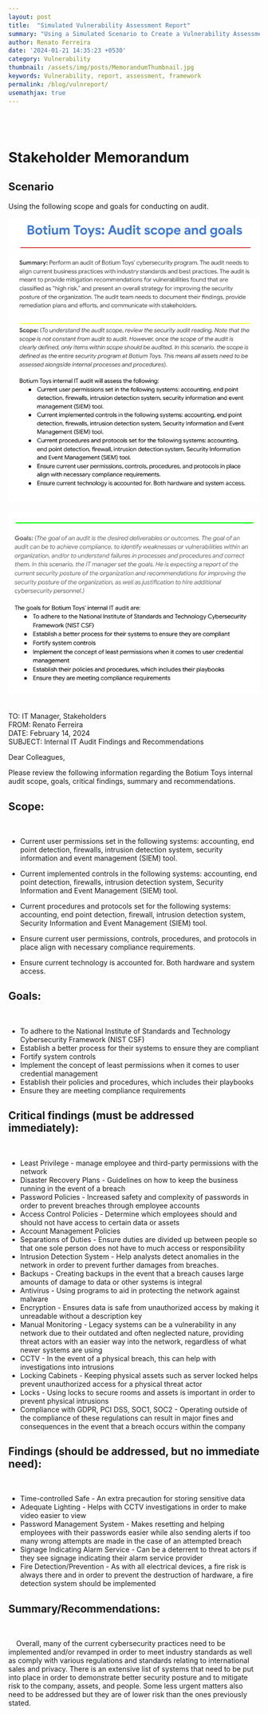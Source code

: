 ```yaml
---
layout: post
title:  "Simulated Vulnerability Assessment Report"
summary: "Using a Simulated Scenario to Create a Vulnerability Assessment Report"
author: Renato Ferreira
date: '2024-01-21 14:35:23 +0530'
category: Vulnerability
thumbnail: /assets/img/posts/MemorandumThumbnail.jpg
keywords: Vulnerability, report, assessment, framework
permalink: /blog/vulnreport/
usemathjax: true
---
```


<br><br>

# Stakeholder Memorandum

## Scenario

Using the following scope and goals for conducting on audit.
<br>

![img-description](/assets/img/posts/StakeholderIMG1.png)
<br>

![img-description](/assets/img/posts/StakeholderIMG2.png)
<br><br>

TO: IT Manager, Stakeholders  
FROM: Renato Ferreira  
DATE: February 14, 2024  
SUBJECT: Internal IT Audit Findings and Recommendations  

Dear Colleagues,  

Please review the following information regarding the Botium Toys internal audit scope, goals, critical findings, summary and recommendations.  

## Scope:
<br>

- Current user permissions set in the following systems: accounting, end point
detection, firewalls, intrusion detection system, security information and event
management (SIEM) tool.

- Current implemented controls in the following systems: accounting, end point
detection, firewalls, intrusion detection system, Security Information and Event
Management (SIEM) tool.
- Current procedures and protocols set for the following systems: accounting,
end point detection, firewall, intrusion detection system, Security Information
and Event Management (SIEM) tool.
- Ensure current user permissions, controls, procedures, and protocols in place
align with necessary compliance requirements.
- Ensure current technology is accounted for. Both hardware and system access.


## Goals:
<br>

- To adhere to the National Institute of Standards and Technology Cybersecurity
Framework (NIST CSF)
- Establish a better process for their systems to ensure they are compliant
- Fortify system controls
- Implement the concept of least permissions when it comes to user credential
management
- Establish their policies and procedures, which includes their playbooks
- Ensure they are meeting compliance requirements


## Critical findings (must be addressed immediately): 
<br>

- Least Privilege - manage employee and third-party permissions with the network
- Disaster Recovery Plans - Guidelines on how to keep the business running in the event of a breach
- Password Policies - Increased safety and complexity of passwords in order to prevent breaches through employee accounts
- Access Control Policies - Determine which employees should and should not have access to certain data or assets
- Account Management Policies
- Separations of Duties - Ensure duties are divided up between people so that one sole person does not have to much access or responsibility
- Intrusion Detection System - Help analysts detect anomalies in the network in order to prevent further damages from breaches.
- Backups - Creating backups in the event that a breach causes large amounts of damage to data or other systems is integral 
- Antivirus - Using programs to aid in protecting the network against malware
- Encryption - Ensures data is safe from unauthorized access by making it unreadable without a description key
- Manual Monitoring - Legacy systems can be a vulnerability in any network due to their outdated and often neglected nature, providing threat actors with an easier way into the network, regardless of what newer systems are using
- CCTV - In the event of a physical breach, this can help with investigations into intrusions
- Locking Cabinets - Keeping physical assets such as server locked helps prevent unauthorized access for a physical threat actor
- Locks - Using locks to secure rooms and assets is important in order to prevent physical intrusions
- Compliance with GDPR, PCI DSS, SOC1, SOC2 - Operating outside of the compliance of these regulations can result in major fines and consequences in the event that a breach occurs within the company

## Findings (should be addressed, but no immediate need): 
<br>

- Time-controlled Safe - An extra precaution for storing sensitive data
- Adequate Lighting - Helps with CCTV investigations in order to make video easier to view
- Password Management System - Makes resetting and helping employees with their passwords easier while also sending alerts if too many wrong attempts are made in the case of an attempted breach
- Signage Indicating Alarm Service - Can be a deterrent to threat actors if they see signage indicating their alarm service provider
- Fire Detection/Prevention - As with all electrical devices, a fire risk is always there and in order to prevent the destruction of hardware, a fire detection system should be implemented

## Summary/Recommendations: 
<br>

&nbsp;&nbsp;&nbsp;&nbsp;Overall, many of the current cybersecurity practices need to be implemented and/or revamped in order to meet industry standards as well as comply with various regulations and standards relating to international sales and privacy. There is an extensive list of systems that need to be put into place in order to demonstrate better security posture and to mitigate risk to the company, assets, and people. Some less urgent matters also need to be addressed but they are of lower risk than the ones previously stated.
